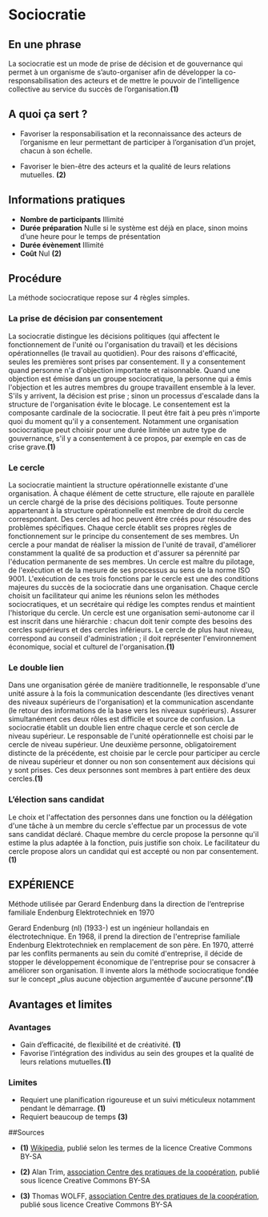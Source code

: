 # Sociocratie

## En une phrase  

La sociocratie est un mode de prise de décision et de gouvernance qui permet à un organisme de s’auto-organiser afin de développer la co-responsabilisation des acteurs et de mettre le pouvoir de l’intelligence collective au service du succès de l’organisation.**(1)**

## A quoi ça sert ?

- Favoriser la responsabilisation et la reconnaissance des acteurs de l’organisme en leur permettant de participer à l’organisation d’un projet, chacun à son échelle.

- Favoriser le bien-être des acteurs et la qualité de leurs relations mutuelles. **(2)**

## Informations pratiques

- **Nombre de participants**  Illimité
- **Durée préparation** Nulle si le système est déjà en place, sinon moins d’une heure pour le temps de présentation
- **Durée évènement** Illimité
- **Coût**  Nul **(2)**



## Procédure
La méthode sociocratique repose sur 4 règles simples.


### La prise de décision par consentement

La sociocratie distingue les décisions politiques (qui affectent le fonctionnement de l'unité ou l'organisation du travail) et les décisions opérationnelles (le travail au quotidien). Pour des raisons d'efficacité, seules les premières sont prises par consentement. Il y a consentement quand personne n'a d'objection importante et raisonnable. Quand une objection est émise dans un groupe sociocratique, la personne qui a émis l'objection et les autres membres du groupe travaillent ensemble à la lever. S'ils y arrivent, la décision est prise ; sinon un processus d'escalade dans la structure de l'organisation évite le blocage.
Le consentement est la composante cardinale de la sociocratie. Il peut être fait à peu près n'importe quoi du moment qu'il y a consentement. Notamment une organisation sociocratique peut choisir pour une durée limitée un autre type de gouvernance, s'il y a consentement à ce propos, par exemple en cas de crise grave.**(1)**

### Le cercle

La sociocratie maintient la structure opérationnelle existante d'une organisation. À chaque élément de cette structure, elle rajoute en parallèle un cercle chargé de la prise des décisions politiques. Toute personne appartenant à la structure opérationnelle est membre de droit du cercle correspondant. Des cercles ad hoc peuvent être créés pour résoudre des problèmes spécifiques.
Chaque cercle établit ses propres règles de fonctionnement sur le principe du consentement de ses membres. Un cercle a pour mandat de réaliser la mission de l'unité de travail, d'améliorer constamment la qualité de sa production et d'assurer sa pérennité par l'éducation permanente de ses membres.
Un cercle est maître du pilotage, de l'exécution et de la mesure de ses processus au sens de la norme ISO 9001. L'exécution de ces trois fonctions par le cercle est une des conditions majeures du succès de la sociocratie dans une organisation.
Chaque cercle choisit un facilitateur qui anime les réunions selon les méthodes sociocratiques, et un secrétaire qui rédige les comptes rendus et maintient l'historique du cercle.
Un cercle est une organisation semi-autonome car il est inscrit dans une hiérarchie : chacun doit tenir compte des besoins des cercles supérieurs et des cercles inférieurs. Le cercle de plus haut niveau, correspond au conseil d'administration ; il doit représenter l'environnement économique, social et culturel de l'organisation.**(1)**

### Le double lien

Dans une organisation gérée de manière traditionnelle, le responsable d'une unité assure à la fois la communication descendante (les directives venant des niveaux supérieurs de l'organisation) et la communication ascendante (le retour des informations de la base vers les niveaux supérieurs). Assurer simultanément ces deux rôles est difficile et source de confusion.
La sociocratie établit un double lien entre chaque cercle et son cercle de niveau supérieur. Le responsable de l'unité opérationnelle est choisi par le cercle de niveau supérieur. Une deuxième personne, obligatoirement distincte de la précédente, est choisie par le cercle pour participer au cercle de niveau supérieur et donner ou non son consentement aux décisions qui y sont prises. Ces deux personnes sont membres à part entière des deux cercles.**(1)**

### L’élection sans candidat

Le choix et l'affectation des personnes dans une fonction ou la délégation d'une tâche à un membre du cercle s'effectue par un processus de vote sans candidat déclaré. Chaque membre du cercle propose la personne qu'il estime la plus adaptée à la fonction, puis justifie son choix. Le facilitateur du cercle propose alors un candidat qui est accepté ou non par consentement.**(1)**


## EXPÉRIENCE

Méthode utilisée par Gerard Endenburg dans la direction de l‘entreprise familiale Endenburg Elektrotechniek en 1970

Gerard Endenburg (nl) (1933-) est un ingénieur hollandais en électrotechnique. En 1968, il prend la direction de l'entreprise familiale Endenburg Elektrotechniek en remplacement de son père. En 1970, atterré par les conflits permanents au sein du comité d'entreprise, il décide de stopper le développement économique de l'entreprise pour se consacrer à améliorer son organisation. Il invente alors la méthode sociocratique fondée sur le concept „plus aucune objection argumentée d'aucune personne“.**(1)**

## Avantages et limites

### Avantages
- Gain d’efficacité, de flexibilité et de créativité. **(1)**
- Favorise l’intégration des individus au sein des groupes et la qualité de leurs relations mutuelles.**(1)**

### Limites
- Requiert une planification rigoureuse et un suivi méticuleux notamment pendant le démarrage. **(1)**
- Requiert beaucoup de temps **(3)**

##Sources

* **(1)** [Wikipedia](http://fr.wikipedia.org/wiki/Sociocratie), publié selon les termes de la licence Creative Commons BY-SA 

* **(2)** Alan Trim, [association Centre des pratiques de la coopération](http://www.cpcoop.fr), publié sous licence Creative Commons BY-SA

* **(3)** Thomas WOLFF, [association Centre des pratiques de la coopération](http://www.cpcoop.fr), publié sous licence Creative Commons BY-SA

